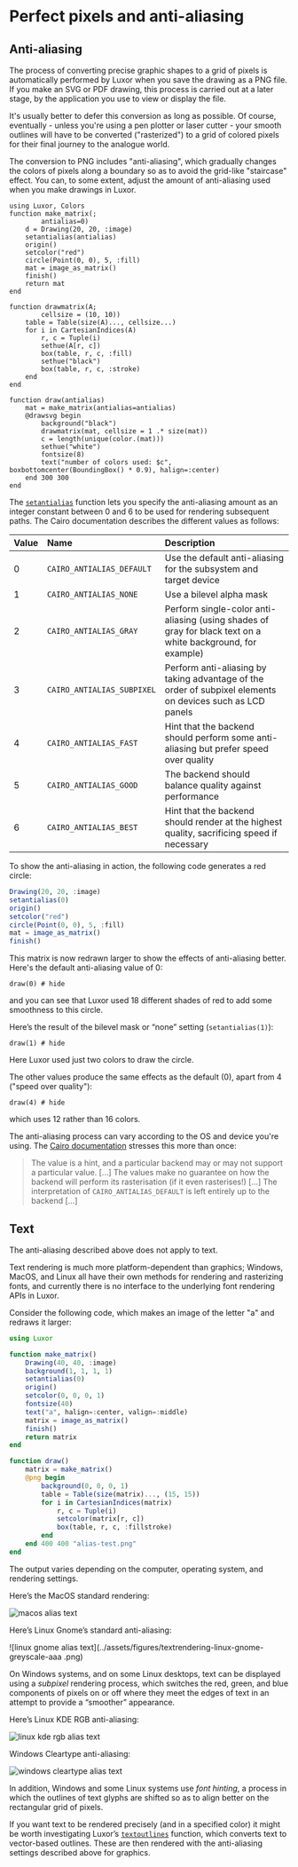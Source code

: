 # Perfect pixels and anti-aliasing

## Anti-aliasing

The process of converting precise graphic shapes to a grid of
pixels is automatically performed by Luxor when you
save the drawing as a PNG file. If you make an SVG or PDF
drawing, this process is carried out at a later stage, by the application you
use to view or display the file.

It's usually better to defer this conversion as long as
possible. Of course, eventually - unless you're using a pen plotter or
laser cutter - your smooth outlines will have to be
converted ("rasterized") to a grid of colored pixels for
their final journey to the analogue world.

The conversion to PNG includes "anti-aliasing", which gradually changes the colors of pixels along a boundary so as to avoid the grid-like "staircase" effect. You can, to some extent, adjust the amount of anti-aliasing used when
you make drawings in Luxor.

```@setup draw_matrix
using Luxor, Colors
function make_matrix(;
        antialias=0)
    d = Drawing(20, 20, :image)
    setantialias(antialias)
    origin()
    setcolor("red")
    circle(Point(0, 0), 5, :fill)
    mat = image_as_matrix()
    finish()
    return mat
end

function drawmatrix(A;
        cellsize = (10, 10))
    table = Table(size(A)..., cellsize...)
    for i in CartesianIndices(A)
        r, c = Tuple(i)
        sethue(A[r, c])
        box(table, r, c, :fill)
        sethue("black")
        box(table, r, c, :stroke)
    end
end

function draw(antialias)
    mat = make_matrix(antialias=antialias)
    @drawsvg begin
        background("black")
        drawmatrix(mat, cellsize = 1 .* size(mat))
        c = length(unique(color.(mat)))
        sethue("white")
        fontsize(8)
        text("number of colors used: $c", boxbottomcenter(BoundingBox() * 0.9), halign=:center)
    end 300 300
end
```

The [`setantialias`](@ref) function lets you specify the anti-aliasing amount as an integer constant between 0 and 6 to be used for rendering subsequent paths. The Cairo documentation describes the different values as follows:

| Value  | Name                      | Description     |
|:-----  |:----                      |:----            |
|0       |`CAIRO_ANTIALIAS_DEFAULT`  |Use the default anti-aliasing for the subsystem and target device|
|1       |`CAIRO_ANTIALIAS_NONE`     |Use a bilevel alpha mask|
|2       |`CAIRO_ANTIALIAS_GRAY`     |Perform single-color anti-aliasing (using shades of gray for black text on a white background, for example)|
|3       |`CAIRO_ANTIALIAS_SUBPIXEL` |Perform anti-aliasing by taking advantage of the order of subpixel elements on devices such as LCD panels|
|4       |`CAIRO_ANTIALIAS_FAST`     |Hint that the backend should perform some anti-aliasing but prefer speed over quality|
|5       |`CAIRO_ANTIALIAS_GOOD`     |The backend should balance quality against performance|
|6       |`CAIRO_ANTIALIAS_BEST`     |Hint that the backend should render at the highest quality, sacrificing speed if necessary|

To show the anti-aliasing in action, the following code generates a red circle:

```julia
Drawing(20, 20, :image)
setantialias(0)
origin()
setcolor("red")
circle(Point(0, 0), 5, :fill)
mat = image_as_matrix()
finish()
```

This matrix is now redrawn larger to show the effects of anti-aliasing better. Here's the default anti-aliasing value of 0:

```@example draw_matrix
draw(0) # hide
```

and you can see that Luxor used 18 different shades of red
to add some smoothness to this circle.

Here’s the result of the bilevel mask or “none” setting (`setantialias(1)`):

```@example draw_matrix
draw(1) # hide
```

Here Luxor used just two colors to draw the circle.

The other values produce the same effects as the default (0), apart from 4 ("speed over quality"):

```@example draw_matrix
draw(4) # hide
```

which uses 12 rather than 16 colors.

The anti-aliasing process can vary according to the OS and device you're using. The [Cairo documentation](https://www.cairographics.org/manual/cairo-cairo-t.html) stresses this more than once:

> The value is a hint, and a particular backend may or may not support a particular value. [...] The values make no guarantee on how the backend will perform its rasterisation (if it even rasterises!) [...] The interpretation of `CAIRO_ANTIALIAS_DEFAULT` is left entirely up to the backend [...]

## Text

The anti-aliasing described above does not apply to text.

Text rendering is much more platform-dependent than graphics; Windows, MacOS, and Linux all have their own methods for rendering and rasterizing fonts, and currently there is no interface to the underlying font rendering APIs in Luxor.

Consider the following code, which makes an image of the letter "a" and redraws it larger:

```julia
using Luxor

function make_matrix()
    Drawing(40, 40, :image)
    background(1, 1, 1, 1)
    setantialias(0)
    origin()
    setcolor(0, 0, 0, 1)
    fontsize(40)
    text("a", halign=:center, valign=:middle)
    matrix = image_as_matrix()
    finish()
    return matrix
end

function draw()
    matrix = make_matrix()
    @png begin
        background(0, 0, 0, 1)
        table = Table(size(matrix)..., (15, 15))
        for i in CartesianIndices(matrix)
            r, c = Tuple(i)
            setcolor(matrix[r, c])
            box(table, r, c, :fillstroke)
        end
    end 400 400 "alias-test.png"
end
```

The output varies depending on the computer, operating system, and rendering settings.

Here’s the MacOS standard rendering:

![macos alias text](../assets/figures/textrendering-macos-alias-test.png)

Here’s Linux Gnome’s standard anti-aliasing:

![linux gnome alias text](../assets/figures/textrendering-linux-gnome-greyscale-aaa .png)

On Windows systems, and on some Linux desktops, text can be
displayed using a _subpixel_ rendering process, which
switches the red, green, and blue components of pixels on or
off where they meet the edges of text in an attempt to
provide a “smoother” appearance.

Here’s Linux KDE RGB anti-aliasing:

![linux kde rgb alias text](../assets/figures/textrendering-linux-kde-rgb-subpixel-aa.png)

Windows Cleartype anti-aliasing:

![windows cleartype alias text](../assets/figures/textrendering-windows-cleartype.png)

In addition, Windows and some Linux systems use
_font hinting_, a process in which the outlines of text glyphs
are shifted so as to align better on the rectangular grid of
pixels.

If you want text to be rendered precisely (and in a
specified color) it might be worth investigating Luxor’s
[`textoutlines`](@ref) function, which converts text to
vector-based outlines. These are then rendered with the
anti-aliasing settings described above for graphics.
